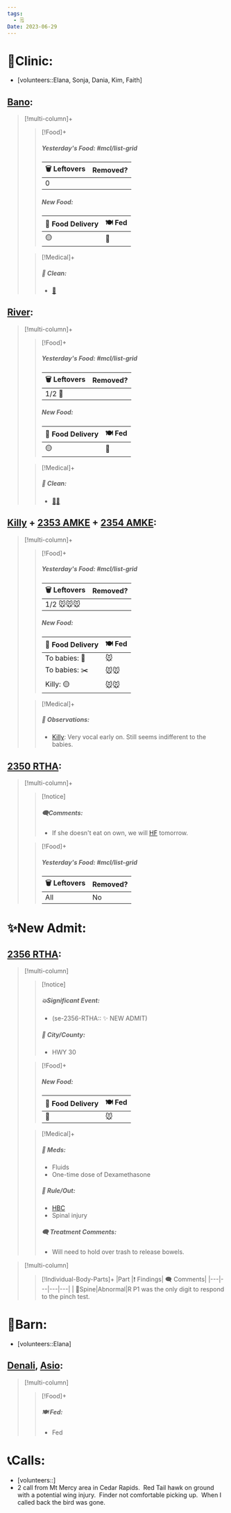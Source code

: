 ```yaml
---
tags:
  - 🗒️
Date: 2023-06-29
---
```


# 🏥Clinic:
- [volunteers::Elana, Sonja, Dania, Kim, Faith]

## [Bano](../RARE%20Birds/Ed%20Birds/Bano.md):
> [!multi-column]+
>
>> [!Food]+
>> ##### Yesterday's Food: #mcl/list-grid
>> |🗑️ Leftovers| Removed?
>> |---|---|
>>|0|
>>
>> ##### New Food:
>> |🚚 Food Delivery| 🍽️ Fed|
>> |---|---|
>>|🟡|🐥
>
>> [!Medical]+
>>##### 🫧 Clean:
>> - [🧽](../Admin/Codes/Scrubbed%20cage.md)

## [River](../RARE%20Birds/Ed%20Birds/River.md):
> [!multi-column]+
>
>> [!Food]+
>> ##### Yesterday's Food: #mcl/list-grid
>> |🗑️ Leftovers| Removed?
>> |---|---|
>>|1/2 🐀|
>>
>> ##### New Food:
>> |🚚 Food Delivery| 🍽️ Fed|
>> |---|---|
>>|🟡|🐥
>
>> [!Medical]+
>>##### 🫧 Clean:
>> - [🧼➗](../Admin/Codes/Cleaned%20with%20divider.md)

## [Killy](../RARE%20Birds/Ed%20Birds/Killy.md) + [2353 AMKE](../RARE%20Birds/2353%20AMKE.md) + [2354 AMKE](../RARE%20Birds/2354%20AMKE.md):
> [!multi-column]+
>
>> [!Food]+
>> ##### Yesterday's Food: #mcl/list-grid
>> |🗑️ Leftovers| Removed?
>> |---|---|
>>|1/2 🐭🐭🐭|
>>
>> ##### New Food:
>> |🚚 Food Delivery| 🍽️ Fed|
>> |---|---|
>>|To babies: 🫱|🐭
>>|To babies: ✂️|🐭🐭|
>>|Killy: 🟡|🐭🐭
>
>> [!Medical]+
>> ##### 🔭 Observations:
>> - [Killy](../RARE%20Birds/Ed%20Birds/Killy.md): Very vocal early on. Still seems indifferent to the babies.

## [2350 RTHA](../RARE%20Birds/2350%20RTHA.md):
> [!multi-column]+
>
>> [!notice]
>> ##### 🗨️Comments:
>> - If she doesn't eat on own, we will [HF](../Admin/Codes/Handfed.md) tomorrow.
>
>> [!Food]+
>> ##### Yesterday's Food: #mcl/list-grid
>> |🗑️ Leftovers| Removed?
>> |---|---|
>>|All|No
>>

# ✨New Admit:

## [2356 RTHA](../RARE%20Birds/2356%20RTHA.md):
> [!multi-column]
>
>> [!notice]
>> ##### 💥Significant Event:
>> - (se-2356-RTHA:: ✨ NEW ADMIT)
>>
>> ##### 🌆 City/County:
>> - HWY 30
>
>> [!Food]+
>> ##### New Food:
>> |🚚 Food Delivery| 🍽️ Fed|
>> |---|---|
>>|🫱|🐭|
>
>> [!Medical]+
>> ##### 💊 Meds:
>> - Fluids
>> - One-time dose of Dexamethasone
>>
>>##### 🥼 Rule/Out:
>>- [HBC](../Admin/Codes/HBC.md)
>>- Spinal injury
>>
>> ##### 🗨️ Treatment Comments:
>> - Will need to hold over trash to release bowels.
>

> [!multi-column]
>
>> [!Individual-Body-Parts]+
>>|Part |❗ Findings| 🗨️ Comments|
>>|---|---|---|---|
>>| 🦴Spine|Abnormal|R P1 was the only digit to respond to the pinch test.
>>

# 🏡Barn:
- [volunteers::Elana]

## [Denali](../RARE%20Birds/Ed%20Birds/Denali.md), [Asio](../RARE%20Birds/Ed%20Birds/Asio.md):
> [!multi-column]
>
>> [!Food]+
>> ##### 🍽️ Fed:
>> - Fed

# 📞Calls:
- [volunteers::]
- 2 call from Mt Mercy area in Cedar Rapids.  Red Tail hawk on ground with a potential wing injury.  Finder not comfortable picking up.  When I called back the bird was gone.

